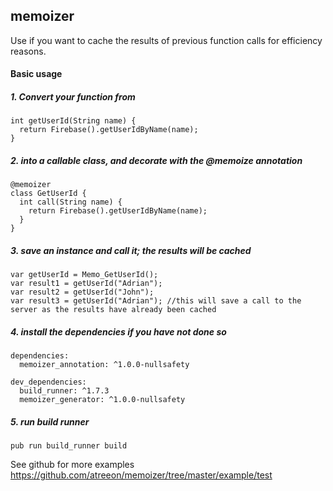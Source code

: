 ## memoizer

Use if you want to cache the results of previous function calls for efficiency reasons.

#### Basic usage 

##### 1. Convert your function from

```
int getUserId(String name) {
  return Firebase().getUserIdByName(name);
}
```

##### 2. into a callable class, and decorate with the @memoize annotation 

```
@memoizer
class GetUserId {
  int call(String name) {
    return Firebase().getUserIdByName(name);
  }
}
```

##### 3. save an instance and call it; the results will be cached
```
var getUserId = Memo_GetUserId();
var result1 = getUserId("Adrian");
var result2 = getUserId("John");
var result3 = getUserId("Adrian"); //this will save a call to the server as the results have already been cached
```

##### 4. install the dependencies if you have not done so
```
dependencies:
  memoizer_annotation: ^1.0.0-nullsafety

dev_dependencies:
  build_runner: ^1.7.3
  memoizer_generator: ^1.0.0-nullsafety
```

##### 5. run build runner
```
pub run build_runner build
```

See github for more examples
https://github.com/atreeon/memoizer/tree/master/example/test